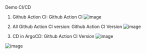 Demo CI/CD
1. Github Action CI:
Github Action CI
![image](https://github.com/user-attachments/assets/383767a8-9e74-49c3-ade4-1999fbb2b0c8)

2. All Github Action CI version:
Github Action CI Version
![image](https://github.com/user-attachments/assets/b3df51dc-c05d-430a-8417-180f84d94f2b)

3. CD in ArgoCD:
Github Action CI Version
![image](https://github.com/user-attachments/assets/2234ea28-84e4-4349-96f2-b7d41edd137f)

![image](https://github.com/user-attachments/assets/6ff99e46-fc7f-4379-98b7-9202f23745ce)
